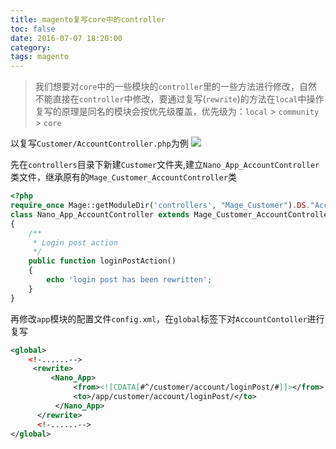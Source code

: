 ```yaml
---
title: magento复写core中的controller
toc: false
date: 2016-07-07 18:20:00
category:
tags: magento
---
```


>我们想要对`core`中的一些模块的`controller`里的一些方法进行修改，自然不能直接在`controller`中修改，要通过复写(`rewrite`)的方法在`local`中操作
>复写的原理是同名的模块会按优先级覆盖，优先级为：`local` > `community` > `core`

以复写`Customer/AccountController.php`为例
![](http://o9xbyqajf.bkt.clouddn.com/images/1468163108242.png)


<!--more-->

先在`controllers`目录下新建`Customer`文件夹,建立`Nano_App_AccountController`类文件，继承原有的`Mage_Customer_AccountController`类

``` php app/code/local/Nano/App/controllers/Customer/AccountController.php
<?php
require_once Mage::getModuleDir('controllers', "Mage_Customer").DS."AccountController.php";
class Nano_App_AccountController extends Mage_Customer_AccountController
{
    /**
     * Login post action
     */
    public function loginPostAction()
    {
        echo 'login post has been rewritten';
    }
} 
```

再修改`app`模块的配置文件`config.xml`，在`global`标签下对`AccountContoller`进行复写

``` xml app/code/local/Nano/App/etc/config.xml
<global>
    <!-......-->
     <rewrite>
         <Nano_App>
              <from><![CDATA[#^/customer/account/loginPost/#]]></from>
              <to>/app/customer/account/loginPost/</to>
          </Nano_App>
      </rewrite>
      <!-......-->
</global>
```


